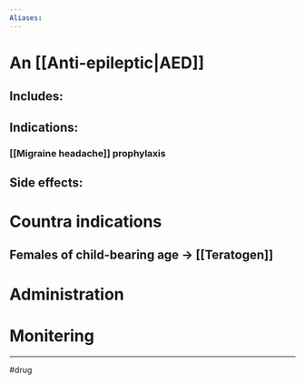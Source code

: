 ```yaml
---
Aliases:
---
```

# An [[Anti-epileptic|AED]]
## Includes:
## Indications:
### [[Migraine headache]] prophylaxis
## Side effects:
# Countra indications
## Females of child-bearing age -> [[Teratogen]]
# Administration 
# Monitering 

---
#drug 